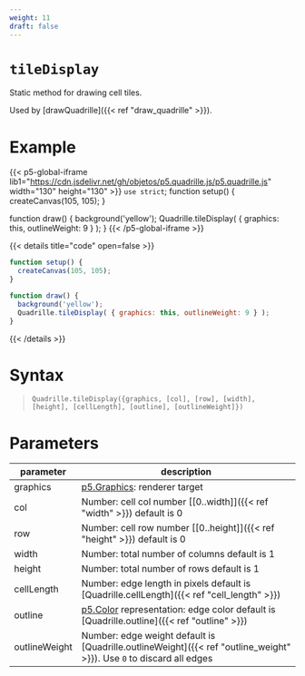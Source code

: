 ```yaml
---
weight: 11
draft: false
---
```


# `tileDisplay`

Static method for drawing cell tiles.

Used by [drawQuadrille]({{< ref "draw_quadrille" >}}).

# Example

{{< p5-global-iframe lib1="https://cdn.jsdelivr.net/gh/objetos/p5.quadrille.js/p5.quadrille.js" width="130" height="130" >}}
`use strict`;
function setup() {
  createCanvas(105, 105);
}

function draw() {
  background('yellow');
  Quadrille.tileDisplay( { graphics: this, outlineWeight: 9 } );
}
{{< /p5-global-iframe >}}

{{< details title="code" open=false >}}
```js
function setup() {
  createCanvas(105, 105);
}

function draw() {
  background('yellow');
  Quadrille.tileDisplay( { graphics: this, outlineWeight: 9 } );
}
```
{{< /details >}}

# Syntax

> `Quadrille.tileDisplay({graphics, [col], [row], [width], [height], [cellLength], [outline], [outlineWeight]})`

# Parameters

| parameter  | description                                                                                 |
|------------|---------------------------------------------------------------------------------------------|
| graphics   | [p5.Graphics](https://p5js.org/reference/#/p5.Graphics): renderer target                    |
| col        | Number: cell col number [\[0..width\]]({{< ref "width" >}}) default is 0                    |
| row        | Number: cell row number [\[0..height\]]({{< ref "height" >}}) default is 0                  |
| width      | Number: total number of columns default is 1                                                |
| height     | Number: total number of rows default is 1                                                   |
| cellLength | Number: edge length in pixels default is [Quadrille.cellLength]({{< ref "cell_length" >}}) |
| outline       | [p5.Color](https://p5js.org/reference/#/p5.Color) representation: edge color default is [Quadrille.outline]({{< ref "outline" >}}) |
| outlineWeight | Number: edge weight default is [Quadrille.outlineWeight]({{< ref "outline_weight" >}}). Use `0` to discard all edges |